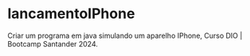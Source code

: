# lancamentoIPhone
Criar um programa em java simulando um aparelho IPhone, Curso DIO | Bootcamp Santander 2024.
